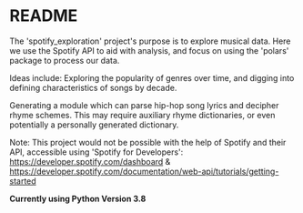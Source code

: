 # README
The 'spotify_exploration' project's purpose is to explore musical data. Here we use the Spotify API to aid with analysis, and focus on using the 'polars' package to process our data.

Ideas include:
Exploring the popularity of genres over time, and digging into defining characteristics of songs by decade.

Generating a module which can parse hip-hop song lyrics and decipher rhyme schemes. This may require auxiliary rhyme 
dictionaries, or even potentially a personally generated dictionary.


Note: This project would not be possible with the help of Spotify and their API, accessible using 'Spotify for Developers':
https://developer.spotify.com/dashboard & https://developer.spotify.com/documentation/web-api/tutorials/getting-started


**Currently using Python Version 3.8**
